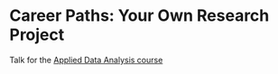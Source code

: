 # Career Paths: Your Own Research Project
Talk for the [Applied Data Analysis course](https://dlab.epfl.ch/teaching/fall2020/cs401/)
